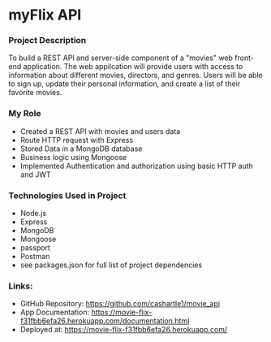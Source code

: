 # myFlix API

### Project Description

To build a REST API and server-side component of a "movies" web front-end application. The web appilcation will provide users with access to information about different movies, directors, and genres. Users will be able to sign up, update their personal information, and create a list of their favorite movies. 

### My Role
* Created a REST API with movies and users data
* Route HTTP request with Express
* Stored Data in a MongoDB database
* Business logic using Mongoose
* Implemented Authentication and authorization using basic HTTP auth and JWT

### Technologies Used in Project

* Node.js
* Express
* MongoDB
* Mongoose
* passport
* Postman 
* see packages.json for full list of project dependencies

### Links: 
* GitHub Repository: https://github.com/cashartle1/movie_api
* App Documentation: https://movie-flix-f31fbb6efa26.herokuapp.com/documentation.html
* Deployed at: https://movie-flix-f31fbb6efa26.herokuapp.com/
